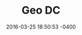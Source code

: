 ---
layout: post
title:  "Geo DC"
date:   2016-03-25 18:50:53 -0400
categories: membersupport
name: Geo DC
description: Talking maps and all things geo here and in person the first Wednesday of every month.
logo: assets/icons/geodc.jpg
link: http://www.meetup.com/Geo-DC/
twitter: geo_dc
---